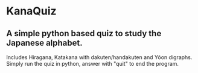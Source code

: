 # KanaQuiz

## A simple python based quiz to study the Japanese alphabet. 
Includes Hiragana, Katakana with dakuten/handakuten and Yōon digraphs.   
Simply run the quiz in python, answer with "quit" to end the program.